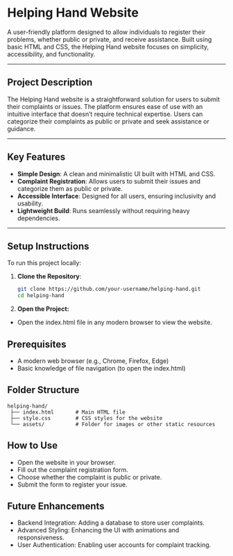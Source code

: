 # Helping Hand Website

A user-friendly platform designed to allow individuals to register their problems, whether public or private, and receive assistance. Built using basic HTML and CSS, the Helping Hand website focuses on simplicity, accessibility, and functionality.

---

## Project Description

The Helping Hand website is a straightforward solution for users to submit their complaints or issues. The platform ensures ease of use with an intuitive interface that doesn’t require technical expertise. Users can categorize their complaints as public or private and seek assistance or guidance.

---

## Key Features

- **Simple Design**: A clean and minimalistic UI built with HTML and CSS.
- **Complaint Registration**: Allows users to submit their issues and categorize them as public or private.
- **Accessible Interface**: Designed for all users, ensuring inclusivity and usability.
- **Lightweight Build**: Runs seamlessly without requiring heavy dependencies.

---

## Setup Instructions

To run this project locally:

1. **Clone the Repository**:
   ```bash
   git clone https://github.com/your-username/helping-hand.git
   cd helping-hand
2. **Open the Project:**
- Open the index.html file in any modern browser to view the website.

## Prerequisites
- A modern web browser (e.g., Chrome, Firefox, Edge)
- Basic knowledge of file navigation (to open the index.html)

## Folder Structure
    helping-hand/
     ├── index.html       # Main HTML file
     ├── style.css        # CSS styles for the website
     └── assets/          # Folder for images or other static resources
   
## How to Use
- Open the website in your browser.
- Fill out the complaint registration form.
- Choose whether the complaint is public or private.
- Submit the form to register your issue.

## Future Enhancements
- Backend Integration: Adding a database to store user complaints.
- Advanced Styling: Enhancing the UI with animations and responsiveness.
- User Authentication: Enabling user accounts for complaint tracking.
